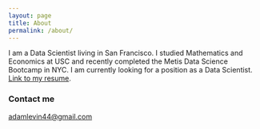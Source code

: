 ```yaml
---
layout: page
title: About
permalink: /about/
---
```


I am a Data Scientist living in San Francisco. I studied Mathematics and Economics at USC and recently completed the Metis Data Science Bootcamp in NYC. I am currently looking for a position as a Data Scientist. [Link to my resume](https://www.scribd.com/document/328892511/Resume).

### Contact me

[adamlevin44@gmail.com](mailto:adamlevin44@gmail.com)
